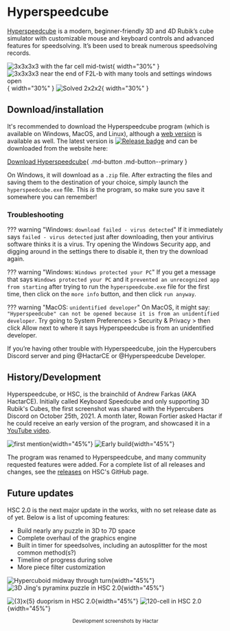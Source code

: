 # Hyperspeedcube

[Hyperspeedcube](https://ajfarkas.dev/hyperspeedcube/) is a modern, beginner-friendly 3D and 4D Rubik’s cube simulator with customizable mouse and keyboard controls and advanced features for speedsolving. It’s been used to break numerous speedsolving records.

![3x3x3x3 with the far cell mid-twist](https://i.imgur.com/rpMgIwp.png){ width="30%" }
![3x3x3x3 near the end of F2L-b with many tools and settings windows open](https://i.imgur.com/uDzvYLz.png){ width="30%" }
![Solved 2x2x2](https://i.imgur.com/aAVOjsD.png){ width="30%" }

## Download/installation

[Release badge]: https://img.shields.io/github/v/release/HactarCE/Hyperspeedcube
[Release link]: https://github.com/HactarCE/Hyperspeedcube/releases/latest

It's recommended to download the Hyperspeedcube program (which is available on Windows, MacOS, and Linux), although a [web version](https://hypercubing.xyz/hyperspeedcube/) is available as well. The latest version is [![Release badge]][Release link] and can be downloaded from the website here:

[Download Hyperspeedcube](https://ajfarkas.dev/hyperspeedcube/){ .md-button .md-button--primary } 

On Windows, it will download as a `.zip` file. After extracting the files and saving them to the destination of your choice, simply launch the `hyperspeedcube.exe` file. This *is* the program, so make sure you save it somewhere you can remember!

### Troubleshooting

??? warning "Windows: `download failed - virus detected`"
    If it immediately says `failed - virus detected` just after downloading, then your antivirus software thinks it is a virus. Try opening the Windows Security app, and digging around in the settings there to disable it, then try the download again.

??? warning "Windows: `Windows protected your PC`"
    If you get a message that says `Windows protected your PC` and it `prevented an unrecognized app from starting` after trying to run the `hyperspeedcube.exe` file for the first time, then click on the `more info` button, and then click `run anyway`.

??? warning "MacOS: `unidentified developer`"
    On MacOS, it might say: `"Hyperspeedcube" can not be opened because it is from an unidentified developer`. Try going to System Preferences > Security & Privacy > then click Allow next to where it says Hyperspeedcube is from an unidentified developer.

If you’re having other trouble with Hyperspeedcube, join the Hypercubers Discord server and ping @HactarCE or @Hyperspeedcube Developer.

## History/Development

Hyperspeedcube, or HSC, is the brainchild of Andrew Farkas (AKA HactarCE). Initially called Keyboard Speedcube and only supporting 3D Rubik's Cubes, the first screenshot was shared with the Hypercubers Discord on October 25th, 2021. A month later, Rowan Fortier asked Hactar if he could receive an early version of the program, and showcased it in a [YouTube video](https://www.youtube.com/watch?v=Wn1y-3EMREQ). 

![first mention](https://media.discordapp.net/attachments/871460012390748241/902389507997966346/unknown.png){width="45%"}
![Early build](https://media.discordapp.net/attachments/871460012390748241/904606317430317086/face_focus.gif){width="45%"}

The program was renamed to Hyperspeedcube, and many community requested features were added. For a complete list of all releases and changes, see the [releases](https://github.com/HactarCE/Hyperspeedcube/releases?page=3) on HSC's GitHub page.

## Future updates

HSC 2.0 is the next major update in the works, with no set release date as of yet. Below is a list of upcoming features:

- Build nearly any puzzle in 3D to 7D space
- Complete overhaul of the graphics engine
- Built in timer for speedsolves, including an autosplitter for the most common method(s?)
- Timeline of progress during solve
- More piece filter customization

![Hypercuboid midway through turn](https://media.discordapp.net/attachments/871460012390748241/1029967613830381568/unknown.png?width=817&height=671){width="45%"}
![3D Jing's pyraminx puzzle in HSC 2.0](https://media.discordapp.net/attachments/852994025094512680/1030000241140826132/unknown.png){width="45%"}

![{3}x{5} duoprism in HSC 2.0](https://media.discordapp.net/attachments/871460012390748241/1043307655516655746/image.png){width="45%"}
![120-cell in HSC 2.0](https://media.discordapp.net/attachments/871460012390748241/1043295541313933352/image.png){width="45%"}

<center><small> Development screenshots by Hactar </small> </center>
